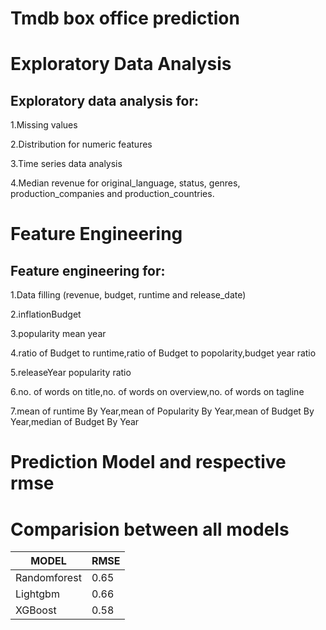 # Tmdb box office prediction
# Exploratory Data Analysis

## Exploratory data analysis for:

   1.Missing values
   
   2.Distribution for numeric features
   
   3.Time series data analysis
   
   4.Median revenue for original_language, status, genres, production_companies and production_countries.
# Feature Engineering

## Feature engineering for:
   1.Data filling (revenue, budget, runtime and release_date)
   
   2.inflationBudget
   
   3.popularity mean year
   
   4.ratio of Budget to runtime,ratio of Budget to popolarity,budget year ratio
   
   5.releaseYear popularity ratio
   
   6.no. of words on title,no. of words on overview,no. of words on tagline
   
   7.mean of runtime By Year,mean of Popularity By Year,mean of Budget By Year,median of Budget By Year
# Prediction Model and respective rmse
# Comparision between all models 
 
 MODEL          |  RMSE
 ---------------|----------
 Randomforest   |  0.65
 Lightgbm       |  0.66
 XGBoost        |  0.58
